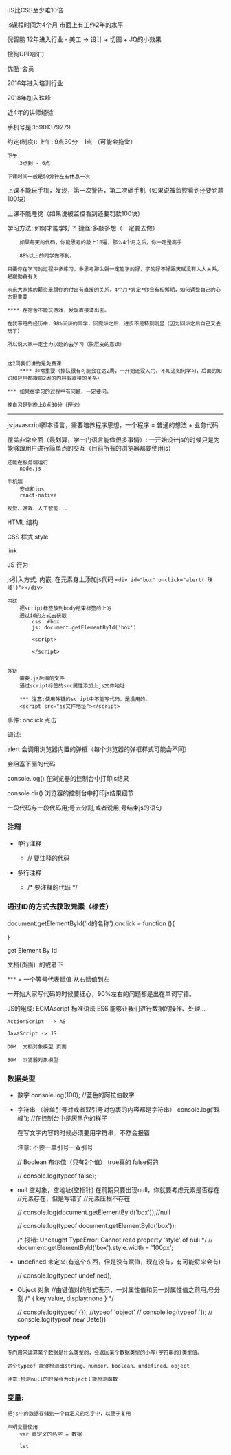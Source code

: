 JS比CSS至少难10倍

js课程时间为4个月  市面上有工作2年的水平

倪智鹏
12年进入行业 - 美工 -> 设计 + 切图 + JQ的小效果

搜狗UPD部门

优酷-会员

2016年进入培训行业

2018年加入珠峰

近4年的讲师经验

手机号是:15901379279

约定(制度):
    上午:
        9点30分 - 1点 （可能会拖堂）

    下午:
        3点到 - 6点

    下课时间一般是50分钟左右休息一次

上课不能玩手机，发现，第一次警告，第二次砸手机（如果说被监控看到还要罚款100块）

上课不能睡觉（如果说被监控看到还要罚款100块）

学习方法:
    如何才能学好？
        捷径:多敲多想（一定要去做）

        如果每天的代码，你能思考的敲上10遍，那么4个月之后，你一定是高手

        88%以上的同学做不到。

    只要你在学习的过程中多练习，多思考那么就一定能学的好，学的好不好跟天赋没有太大关系，是跟勤奋有关

    未来大家找的薪资是跟你的付出有直接的关系，4个月*肯定*你会有松懈期，如何调整自己的心态很重要

    **** 在宿舍不能玩游戏，发现直接请出去。

    在我带班的经历中，98%回炉的同学，回完炉之后，进步不是特别明显（因为回炉之后自己又去玩了）

    所以说大家一定全力以赴的去学习（脱层皮的意识）


    这2周我们讲的是免费课:
        **** 非常重要（掉队很有可能会在这2周，一开始还没入门，不知道如何学习，后面的知识和应用都跟前2周的内容有直接的关系）

    *** 如果在学习的过程中有问题，一定要问。

    晚自习是到晚上8点30分（理论）




**************************************

js:javascript脚本语言，需要培养程序思想，一个程序 = 普通的想法 + 业务代码



覆盖非常全面（最划算，学一门语言能做很多事情）:
    一开始设计js的时候只是为能够跟用户进行简单点的交互（目前所有的浏览器都要使用js）

    还能在服务端运行
        node.js

    手机端
        安卓和ios
        react-native

    视觉、游戏、人工智能....

HTML    结构

CSS     样式  style  <div style=""> link

JS      行为  


js引入方式:
    内嵌:
        在元素身上添加js代码
        ```
            <div id="box" onclick="alert('珠峰')"></div>
        ```

    内联
        把script标签放到body结束标签的上方
        通过id的方式去获取
            css: #box
            js: document.getElementById('box')

            <script>

            </script>


    外链
        需要.js后缀的文件
        通过script标签的src属性添加上js文件地址

        *** 注意:使用外链的script中不能写代码，是没用的。
        <script src="js文件地址"></script>

事件:
onclick 点击  


调试:

alert 会调用浏览器内置的弹框（每个浏览器的弹框样式可能会不同）

会阻塞下面的代码

console.log()  在浏览器的控制台中打印js结果

console.dir() 浏览器的控制台中打印js结果细节

一段代码与一段代码用;号去分割,或者说用;号结束js的语句


### 注释
- 单行注释
    - // 要注释的代码

- 多行注释
    - /* 要注释的代码 */


### 通过ID的方式去获取元素（标签）

document.getElementById('id的名称').onclick = function (){

}

get Element By Id

文档(页面)  .的或者下 


*** = 一个等号代表赋值  从右赋值到左


一开始大家写代码的时候要细心，90%左右的问题都是出在单词写错。


JS的组成:
    ECMAscript  标准语法  ES6  能够让我们进行数据的操作、处理...

    ActionScript  -> AS

    JavaScript -> JS

    DOM  文档对象模型 页面

    BOM  浏览器对象模型



### 数据类型

-  数字
    console.log(100); //蓝色的阿拉伯数字

-  字符串 （被单引号对或者双引号对包裹的内容都是字符串）
    console.log('珠峰'); //在控制台中是灰黑色的样子

    在写文字内容的时候必须要用字符串，不然会报错

    注意:
        不要一单引号一双引号

    // Boolean  布尔值（只有2个值）  true真的 false假的

    // console.log(typeof false);

- null 空对象，空地址(空指针) 在前期只要出现null，你就要考虑元素是否存在
    //元素存在，但是写错了
    //元素压根不存在


    // console.log(document.getElementById('box'));//null

    // console.log(typeof document.getElementById('box'));

    /*
        报错:
        Uncaught TypeError: Cannot read property 'style' of null
    */
    // document.getElementById('box').style.width = '100px';


- undefined  未定义(有这个东西，但是没有赋值，现在没有，有可能将来会有)

    // console.log(typeof undefined);


- Object  对象
    //由键值对的形式表示，一对属性值和另一对属性值之前用,号分割
    /*
        {
            key:value,
            display:none
        }
    */

    // console.log(typeof {}); //typeof 'object'
    // console.log(typeof []);
    // console.log(typeof new Date())


### typeof
    专门用来运算某个数据是什么类型的，会返回某个数据类型的小写(字符串的)类型值。

    这个typeof 能够检测出string、number、boolean、undefined、object

    注意:检测null的时候会为object；能检测函数


### 变量:
    把js中的数据存储到一个自定义的名字中，以便于复用

    声明变量使用
        var 自定义的名字 = 数据 

        let























